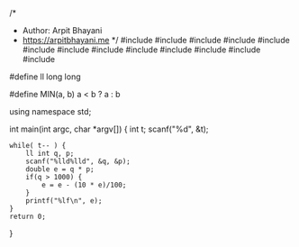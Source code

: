 /*
 *  Author: Arpit Bhayani
 *  https://arpitbhayani.me
 */
#include <cmath>
#include <cstdio>
#include <cstdlib>
#include <climits>
#include <deque>
#include <iostream>
#include <list>
#include <limits>
#include <map>
#include <queue>
#include <set>
#include <stack>
#include <vector>

#define ll long long

#define MIN(a, b) a < b ? a : b

using namespace std;

int main(int argc, char *argv[]) {
    int t;
    scanf("%d", &t);

    while( t-- ) {
        ll int q, p;
        scanf("%lld%lld", &q, &p);
        double e = q * p;
        if(q > 1000) {
            e = e - (10 * e)/100;
        }
        printf("%lf\n", e);
    }
    return 0;
}
